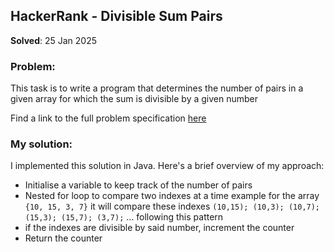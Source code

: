 ## HackerRank - Divisible Sum Pairs

**Solved**: 25 Jan 2025

### Problem:

This task is to write a program that determines the number of pairs in a given array for which the sum is divisible by a given number



Find a link to the full problem specification [here](https://www.hackerrank.com/challenges/divisible-sum-pairs/problem)

### My solution:

I implemented this solution in Java. Here's a brief overview of my approach:

* Initialise a variable to keep track of the number of pairs
* Nested for loop to compare two indexes at a time
	example for the array `{10, 15, 3, 7}`
	it will compare these indexes `(10,15); (10,3); (10,7); (15,3); (15,7); (3,7);` … following this pattern
* if the indexes are divisible by said number, increment the counter
* Return the counter 
